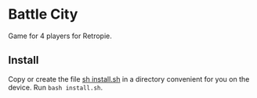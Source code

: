 # Battle City

Game for 4 players for Retropie.

## Install

Copy or create the file [sh install.sh](https://github.com/Nortido/battle-city/blob/feature/retropie_configuration/install.sh) in a directory convenient for you on the device.
Run `bash install.sh`.